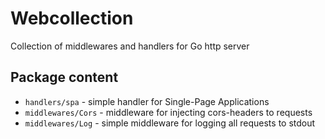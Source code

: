 # Webcollection

Collection of middlewares and handlers for Go http server

## Package content

- `handlers/spa` - simple handler for Single-Page Applications
- `middlewares/Cors` - middleware for injecting cors-headers to requests
- `middlewares/Log` - simple middleware for logging all requests to stdout